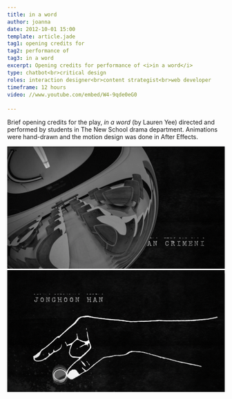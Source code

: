 ```yaml
---
title: in a word
author: joanna
date: 2012-10-01 15:00
template: article.jade
tag1: opening credits for
tag2: performance of
tag3: in a word
excerpt: Opening credits for performance of <i>in a word</i>
type: chatbot<br>critical design
roles: interaction designer<br>content strategist<br>web developer
timeframe: 12 hours
video: //www.youtube.com/embed/W4-9qde0eG0

---
```


Brief opening credits for the play, <i>in a word</i> (by Lauren Yee) directed and performed by students in The New School drama department. Animations were hand-drawn and the motion design was done in After Effects.<span class="more"></span>

<img src="inaword_other.png" class="materialboxed">

<img src="inaword_other2.png" class="materialboxed">
